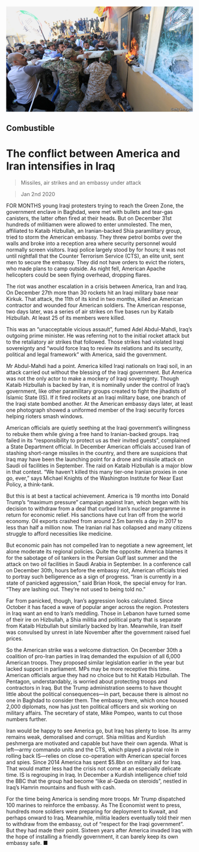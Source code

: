 ![](./images/20200104_MAP002.jpg)

## Combustible

# The conflict between America and Iran intensifies in Iraq

> Missiles, air strikes and an embassy under attack

> Jan 2nd 2020

FOR MONTHS young Iraqi protesters trying to reach the Green Zone, the government enclave in Baghdad, were met with bullets and tear-gas canisters, the latter often fired at their heads. But on December 31st hundreds of militiamen were allowed to enter unmolested. The men, affiliated to Kataib Hizbullah, an Iranian-backed Shia paramilitary group, tried to storm the American embassy. They threw petrol bombs over the walls and broke into a reception area where security personnel would normally screen visitors. Iraqi police largely stood by for hours; it was not until nightfall that the Counter Terrorism Service (CTS), an elite unit, sent men to secure the embassy. They did not have orders to evict the rioters, who made plans to camp outside. As night fell, American Apache helicopters could be seen flying overhead, dropping flares.

The riot was another escalation in a crisis between America, Iran and Iraq. On December 27th more than 30 rockets hit an Iraqi military base near Kirkuk. That attack, the 11th of its kind in two months, killed an American contractor and wounded four American soldiers. The American response, two days later, was a series of air strikes on five bases run by Kataib Hizbullah. At least 25 of its members were killed.

This was an “unacceptable vicious assault”, fumed Adel Abdul-Mahdi, Iraq’s outgoing prime minister. He was referring not to the initial rocket attack but to the retaliatory air strikes that followed. Those strikes had violated Iraqi sovereignty and “would force Iraq to review its relations and its security, political and legal framework” with America, said the government.

Mr Abdul-Mahdi had a point. America killed Iraqi nationals on Iraqi soil, in an attack carried out without the blessing of the Iraqi government. But America was not the only actor to make a mockery of Iraqi sovereignty. Though Kataib Hizbullah is backed by Iran, it is nominally under the control of Iraq’s government, like other paramilitary groups created to fight the jihadists of Islamic State (IS). If it fired rockets at an Iraqi military base, one branch of the Iraqi state bombed another. At the American embassy days later, at least one photograph showed a uniformed member of the Iraqi security forces helping rioters smash windows.

American officials are quietly seething at the Iraqi government’s willingness to rebuke them while giving a free hand to Iranian-backed groups. Iraq failed in its “responsibility to protect us as their invited guests”, complained a State Department official. In December American officials accused Iran of stashing short-range missiles in the country, and there are suspicions that Iraq may have been the launching point for a drone and missile attack on Saudi oil facilities in September. The raid on Kataib Hizbullah is a major blow in that contest. “We haven’t killed this many tier-one Iranian proxies in one go, ever,” says Michael Knights of the Washington Institute for Near East Policy, a think-tank.

But this is at best a tactical achievement. America is 19 months into Donald Trump’s “maximum pressure” campaign against Iran, which began with his decision to withdraw from a deal that curbed Iran’s nuclear programme in return for economic relief. His sanctions have cut Iran off from the world economy. Oil exports crashed from around 2.5m barrels a day in 2017 to less than half a million now. The Iranian rial has collapsed and many citizens struggle to afford necessities like medicine.

But economic pain has not compelled Iran to negotiate a new agreement, let alone moderate its regional policies. Quite the opposite. America blames it for the sabotage of oil tankers in the Persian Gulf last summer and the attack on two oil facilities in Saudi Arabia in September. In a conference call on December 30th, hours before the embassy riot, American officials tried to portray such belligerence as a sign of progress. “Iran is currently in a state of panicked aggression,” said Brian Hook, the special envoy for Iran. “They are lashing out. They’re not used to being told no.”

Far from panicked, though, Iran’s aggression looks calculated. Since October it has faced a wave of popular anger across the region. Protesters in Iraq want an end to Iran’s meddling. Those in Lebanon have turned some of their ire on Hizbullah, a Shia militia and political party that is separate from Kataib Hizbullah but similarly backed by Iran. Meanwhile, Iran itself was convulsed by unrest in late November after the government raised fuel prices.

So the American strike was a welcome distraction. On December 30th a coalition of pro-Iran parties in Iraq demanded the expulsion of all 6,000 American troops. They proposed similar legislation earlier in the year but lacked support in parliament. MPs may be more receptive this time. American officials argue they had no choice but to hit Kataib Hizbullah. The Pentagon, understandably, is worried about protecting troops and contractors in Iraq. But the Trump administration seems to have thought little about the political consequences—in part, because there is almost no one in Baghdad to consider them. The embassy there, which once housed 2,000 diplomats, now has just ten political officers and six working on military affairs. The secretary of state, Mike Pompeo, wants to cut those numbers further.

Iran would be happy to see America go, but Iraq has plenty to lose. Its army remains weak, demoralised and corrupt. Shia militias and Kurdish peshmerga are motivated and capable but have their own agenda. What is left—army commando units and the CTS, which played a pivotal role in rolling back IS—relies on close co-operation with American special forces and spies. Since 2014 America has spent $5.8bn on military aid for Iraq. That would matter less had the crisis not come at an especially delicate time. IS is regrouping in Iraq. In December a Kurdish intelligence chief told the BBC that the group had become “like al-Qaeda on steroids”, nestled in Iraq’s Hamrin mountains and flush with cash.

For the time being America is sending more troops. Mr Trump dispatched 100 marines to reinforce the embassy. As The Economist went to press, hundreds more soldiers were preparing for deployment to Kuwait, and perhaps onward to Iraq. Meanwhile, militia leaders eventually told their men to withdraw from the embassy, out of “respect for the Iraqi government”. But they had made their point. Sixteen years after America invaded Iraq with the hope of installing a friendly government, it can barely keep its own embassy safe. ■